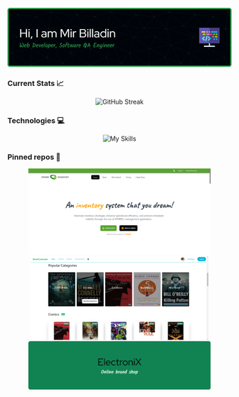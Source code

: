 



<p align="center">
  <a>
    <img src="./github-header.png">
  </a>
</p>


### Current Stats 📈
<p align="center">
  <a>
    <img src="https://github-readme-streak-stats.herokuapp.com?user=billadin&theme=github-dark" alt="GitHub Streak">
  </a>
</p>

<!-- markdownlint-enable -->
 
### Technologies 💻
<p align="center">
  <a>
    <img src="https://skillicons.dev/icons?i=react,js,java,selenium,nodejs,express,mongodb,firebase,tailwind,html,css&theme=dark" alt="My Skills">
  </a>
</p>

### Pinned repos 📌
<p align="center">
    <a href="https://github.com/leviarista/github-profile-header-generator">
      <img width="410" src="./inventory.png"/>
    </a>
    <a href="https://github.com/leviarista/eco-stats-peru">
      <img width="400" src="./book-comrade.png"/>
    </a>
    <a href="https://github.com/leviarista/twenty_one_mining">
      <img width="410" src="./electrnox.png"/>
    </a>
</p>



